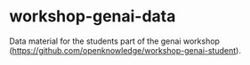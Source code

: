 # workshop-genai-data
Data material for the students part of the genai workshop (https://github.com/openknowledge/workshop-genai-student).
